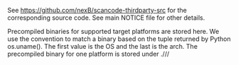 
See https://github.com/nexB/scancode-thirdparty-src for the corresponding source
code. See main NOTICE file for other details.

Precompiled binaries for supported target platforms are stored here.
We use the convention to match a binary based on the tuple returned by Python os.uname(). 
The first value is the OS and the last is the arch.
The precompiled binary for one platform is stored under ./<OS>/<ARCH>/